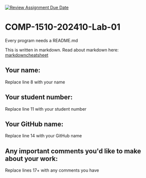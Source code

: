 [![Review Assignment Due Date](https://classroom.github.com/assets/deadline-readme-button-24ddc0f5d75046c5622901739e7c5dd533143b0c8e959d652212380cedb1ea36.svg)](https://classroom.github.com/a/xru1rczB)
# COMP-1510-202410-Lab-01

Every program needs a README.md

This is written in markdown. Read about markdown here: [markdowncheatsheet](https://www.markdownguide.org/cheat-sheet/)

## Your name:
Replace line 8 with your name

## Your student number:
Replace line 11 with your student number

## Your GitHub name:
Replace line 14 with your GitHub name

## Any important comments you'd like to make about your work:
Replace lines 17+ with any comments you have
